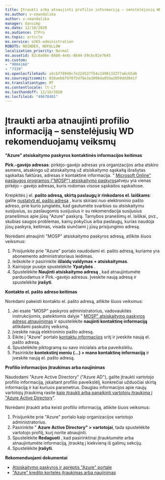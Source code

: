 ```yaml
---
title: Įtraukti arba atnaujinti profilio informaciją – senstelėjusių WD rekomenduojamų veiksmų
ms.author: v-smandalika
author: v-smandalika
manager: dansimp
ms.date: 12/10/2020
ms.audience: ITPro
ms.topic: article
ms.service: o365-administration
ROBOTS: NOINDEX, NOFOLLOW
localization_priority: Normal
ms.assetid: 82c0a06e-86b0-4e8c-8644-59cbc02e7645
ms.custom:
- "9004166"
- "7339"
ms.openlocfilehash: a3cbf78949c7e22d537f54c2498133277a6cb5d6
ms.sourcegitcommit: 830aeb6797075d79e3a3006da05da2059ddd041f
ms.translationtype: MT
ms.contentlocale: lt-LT
ms.lasthandoff: 12/10/2020
ms.locfileid: "49678401"
---
```

# <a name="add-or-update-profile-information---legacy-wd---recommended-steps"></a>Įtraukti arba atnaujinti profilio informaciją – senstelėjusių WD rekomenduojamų veiksmų

**"Azure" atsiskaitymo paskyros kontaktinės informacijos keitimas**

**Pirk.-gavėjo adresas**: pirkėjo-gavėjo adresas yra organizacijos arba atskiro asmens, atsakingo už atsiskaitymą už atsiskaitymo sąskaitą išrašytas sąskaitas faktūras, adresas ir kontaktinė informacija. " [Microsoft Online" paslaugos programos ("MOSP") atsiskaitymo paskyros](https://docs.microsoft.com/azure/cost-management-billing/manage/change-azure-account-profile#update-an-mosp-billing-account-address)atveju yra vienas pirkėjo – gavėjo adresas, kuris rodomas visose sąskaitos sąskaitose.

Kreipkitės į el. **pašto adresą, skirtą paslaugų ir rinkodaros el. laiškams**: galite [nustatyti el. pašto adresą](https://docs.microsoft.com/azure/cost-management-billing/manage/change-azure-account-profile#change-your-contact-email-address) , kuris skiriasi nuo elektroninio pašto adreso, prie kurio jungiatės, kad gautumėte svarbius su atsiskaitymu susijusius, su paslaugomis susijusius ir su rekomendacija susijusius pranešimus apie jūsų "Azure" paskyrą. Tarnybos pranešimų el. laiškai, pvz., skubias saugos problemas, kainų pokyčius arba paslaugų, kurias naudoja jūsų paskyra, keitimas, visada siunčiami į jūsų prisijungimo adresą.

Norėdami atnaujinti "MOSP" atsiskaitymo paskyros adresą, atlikite šiuos veiksmus:
1. Prisijunkite prie "Azure" portalo naudodami el. pašto adresą, kuriame yra abonemento administratoriaus leidimas.
2. Ieškokite ir pasirinkite **išlaidų valdymas + atsiskaitymas**. 
3. Kairiojoje pusėje spustelėkite **Ypatybės** . 
4. Spustelėkite **Naujinti atsiskaitymo adresą** , kad atnaujintumėte parduodamus ir Pirk.-gavėjo adresus. Įveskite naują adresą ir spustelėkite **įrašyti**.

**Kontakto el. pašto adreso keitimas** 

Norėdami pakeisti kontakto el. pašto adresą, atlikite šiuos veiksmus:
1. Jei esate "MOSP" paskyros administratorius, vadovaukitės instrukcijomis, pateiktomis dalyje " [MOSP" atsiskaitymo paskyros adreso atnaujinimas](https://docs.microsoft.com/azure/cost-management-billing/manage/change-azure-account-profile#update-an-mosp-billing-account-address) ir spustelėkite **naujinti kontaktinę informaciją** atlikdami paskutinį veiksmą. 
2. Įveskite naują elektroninio pašto adresą. 
3. Eikite į "Azure" portalo [kontaktų informacijos](https://ms.portal.azure.com/) sritį ir įveskite naują el. pašto adresą. 
4. Spustelėkite piktogramą su savo inicialais arba paveikslėliu. 
5. Pasirinkite **kontekstinį meniu (...) > mano kontaktinę informaciją** ir įveskite naują el. pašto adresą.

**Profilio informacijos įtraukimas arba naujinimas**

Naudodami "Azure Active Directory" ("Azure AD"), galite įtraukti vartotojo profilio informaciją, įskaitant profilio paveikslėlį, konkrečiai užduočiai skirtą informaciją ir kai kuriuos parametrus. Daugiau informacijos apie naujų vartotojų įtraukimą rasite [kaip įtraukti arba panaikinti vartotojų įtraukimą į "Azure Active Directory](https://docs.microsoft.com/azure/active-directory/fundamentals/add-users-azure-active-directory)".

Norėdami įtraukti arba keisti profilio informaciją, atlikite šiuos veiksmus:

1. Prisijunkite prie "Azure" portalo kaip organizacijos vartotojo administratorius.
2. Pasirinkite " **Azure Active Directory" > vartotojai**, tada spustelėkite vartotojo profilį, kurį norite atnaujinti. 
3. Spustelėkite **Redaguoti** , kad pasirinktinai įtrauktumėte arba atnaujintumėte informaciją, įtrauktą į kiekvieną iš galimų sekcijų. 
4. Spustelėkite **Įrašyti**.

**Rekomenduojami dokumentai**

- [Atsiskaitymo paskyros ir aprėptis "Azure" portale](https://docs.microsoft.com/azure/cost-management-billing/manage/view-all-accounts) 
- ["Azure" kredito kortelės įtraukimas arba naujinimas](https://docs.microsoft.com/azure/cost-management-billing/manage/change-credit-card)


